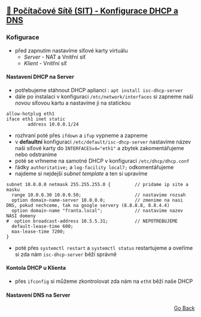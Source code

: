 ## <a href="./..">🔌 Počítačové Sítě (SIT) - Konfigurace DHCP a DNS</a>
### Kofigurace
- před zapnutím nastavíme síťové karty virtuálu
  - *Server* - NAT a Vnitřní síť
  - *Klient* - Vnitřní síť
#### Nastavení DHCP na Server
- potřebujeme stáhnout DHCP aplianci : `apt install isc-dhcp-server`
- dále po instalaci v konfiguraci `/etc/network/interfaces` si zapneme naši *novou* síťovou kartu a nastavíme ji na statickou
```
allow-hotplug eth1
iface eth1 inet static
        address 10.0.0.1/24
```
- rozhraní poté přes `ifdown` a `ifup` vypneme a zapneme
- v **defaultní** konfiguraci `/etc/default/isc-dhcp-server` nastavíme název naši síťové karty do `INTERFACESv4="eth1"` a zbytek zakomentářujeme nebo odstraníme
- poté se vrhneme na samotné DHCP v konfiguraci `/etc/dhcp/dhcp.conf`
- řádky `authoritative;` a `log-facility local7;` odkomentářujeme
- najdeme si nejdejší *subnet template* a ten si upravíme
```
subnet 10.0.0.0 netmask 255.255.255.0 {         // pridame ip site a masku
  range 10.0.0.30 10.0.0.50;                    // nastavime rozsah
  option domain-name-server 10.0.0.0;           // zmenime na nasi DNS, pokud nechceme, tak na google servery (8.8.8.8, 8.8.4.4)
  option domain-name "franta.local";            // nastavime nazev NASI domeny
#  option broadcast-address 10.5.5.31;          // NEPOTREBUJEME
  default-lease-time 600;
  max-lease-time 7200;
}
```
- poté přes `systemctl restart` a `systemctl status` restartujeme a oveříme si zda nám `isc-dhcp-server` běží správně
#### Kontola DHCP u Klienta
- přes `ifconfig` si můžeme zkontrolovat zda nám na `ethX` běží naše DHCP
#### Nastavení DNS na Server

<p align="right">
  <a href="./..">Go Back</a>
</p>

